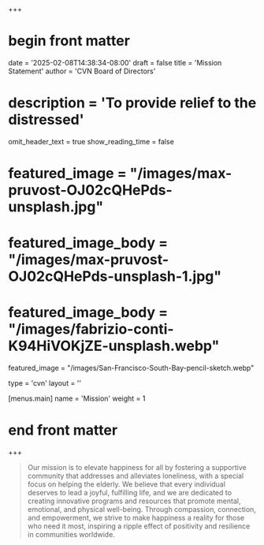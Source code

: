 +++
# begin front matter

date = '2025-02-08T14:38:34-08:00'
draft = false
title = 'Mission Statement'
author = 'CVN Board of Directors'
# description = 'To provide relief to the distressed'
omit_header_text =   true
show_reading_time = false

# featured_image = "/images/max-pruvost-OJ02cQHePds-unsplash.jpg"
# featured_image_body = "/images/max-pruvost-OJ02cQHePds-unsplash-1.jpg"
# featured_image_body = "/images/fabrizio-conti-K94HiVOKjZE-unsplash.webp"
featured_image = "/images/San-Francisco-South-Bay-pencil-sketch.webp"


type = 'cvn'
layout = ''

[menus.main]
  name = 'Mission'
  weight = 1

# end front matter
+++

<!-- ![SF Bay Pencil sketch](</images/San-Francisco-South-Bay-pencil-sketch.webp>) -->

> Our mission is to elevate happiness for all by fostering a supportive community that addresses and alleviates loneliness, with a special focus on helping the elderly. We believe that every individual deserves to lead a joyful, fulfilling life, and we are dedicated to creating innovative programs and resources that promote mental, emotional, and physical well-being. Through compassion, connection, and empowerment, we strive to make happiness a reality for those who need it most, inspiring a ripple effect of positivity and resilience in communities worldwide.